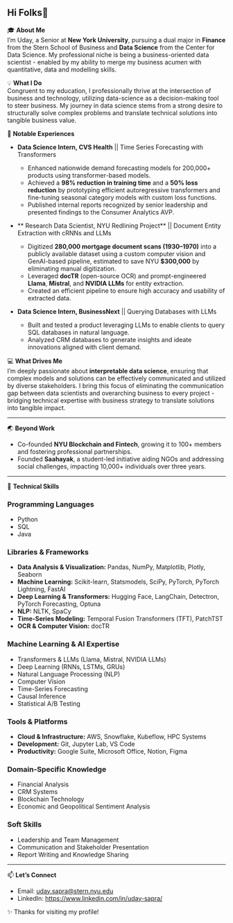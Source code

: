 ## Hi Folks👋

🎓 **About Me**  
I’m Uday, a Senior at **New York University**, pursuing a dual major in **Finance** from the Stern School of Business and **Data Science** from the Center for Data Science. My professional niche is being a business-oriented data scientist - enabled by my ability to merge my business acumen with quantitative, data and modelling skills. 

💡 **What I Do**  
Congruent to my education, I professionally thrive at the intersection of business and technology, utilizing data-science as a decision-making tool to steer business. My journey in data science stems from a strong desire to structurally solve complex problems and translate technical solutions into tangible business value.  

🌟 **Notable Experiences**  
- **Data Science Intern, CVS Health** || Time Series Forecasting with Transformers 
  - Enhanced nationwide demand forecasting models for 200,000+ products using transformer-based models.  
  - Achieved a **98% reduction in training time** and a **50% loss reduction** by prototyping efficient autoregressive transformers and fine-tuning seasonal category models with custom loss functions.  
  - Published internal reports recognized by senior leadership and presented findings to the Consumer Analytics AVP.  

- ** Research Data Scientist, NYU Redlining Project**  || Document Entity Extraction with cRNNs and LLMs 
  - Digitized **280,000 mortgage document scans (1930–1970)** into a publicly available dataset using a custom computer vision and GenAI-based pipeline, estimated to save NYU **$300,000** by eliminating manual digitization.  
  - Leveraged **docTR** (open-source OCR) and prompt-engineered **Llama**, **Mistral**, and **NVIDIA LLMs** for entity extraction.  
  - Created an efficient pipeline to ensure high accuracy and usability of extracted data.  

- **Data Science Intern, BusinessNext** || Querying Databases with LLMs
  - Built and tested a product leveraging LLMs to enable clients to query SQL databases in natural language.  
  - Analyzed CRM databases to generate insights and ideate innovations aligned with client demand.  

💻 **What Drives Me**  
I’m deeply passionate about **interpretable data science**, ensuring that complex models and solutions can be effectively communicated and utilized by diverse stakeholders. I bring this focus of eliminating the communication gap between data scientists and overarching business to every project - bridging technical expertise with business strategy to translate solutions into tangible impact. 

---

🌏 **Beyond Work**  
- Co-founded **NYU Blockchain and Fintech**, growing it to 100+ members and fostering professional partnerships.  
- Founded **Saahayak**, a student-led initiative aiding NGOs and addressing social challenges, impacting 10,000+ individuals over three years.  

---

🔧 **Technical Skills**  

### Programming Languages  
- Python  
- SQL  
- Java  

### Libraries & Frameworks  
- **Data Analysis & Visualization:** Pandas, NumPy, Matplotlib, Plotly, Seaborn  
- **Machine Learning:** Scikit-learn, Statsmodels, SciPy, PyTorch, PyTorch Lightning, FastAI  
- **Deep Learning & Transformers:** Hugging Face, LangChain, Detectron, PyTorch Forecasting, Optuna  
- **NLP:** NLTK, SpaCy  
- **Time-Series Modeling:** Temporal Fusion Transformers (TFT), PatchTST  
- **OCR & Computer Vision:** docTR  

### Machine Learning & AI Expertise  
- Transformers & LLMs (Llama, Mistral, NVIDIA LLMs)  
- Deep Learning (RNNs, LSTMs, GRUs)  
- Natural Language Processing (NLP)  
- Computer Vision  
- Time-Series Forecasting  
- Causal Inference  
- Statistical A/B Testing  

### Tools & Platforms  
- **Cloud & Infrastructure:** AWS, Snowflake, Kubeflow, HPC Systems  
- **Development:** Git, Jupyter Lab, VS Code  
- **Productivity:** Google Suite, Microsoft Office, Notion, Figma  

### Domain-Specific Knowledge  
- Financial Analysis  
- CRM Systems  
- Blockchain Technology  
- Economic and Geopolitical Sentiment Analysis  

### Soft Skills  
- Leadership and Team Management  
- Communication and Stakeholder Presentation  
- Report Writing and Knowledge Sharing  


---

📫 **Let’s Connect**  
- Email: uday.sapra@stern.nyu.edu  
- LinkedIn: https://www.linkedin.com/in/uday-sapra/

✨ Thanks for visiting my profile!  
